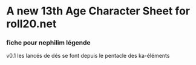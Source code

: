 # A new 13th Age Character Sheet for roll20.net


### fiche pour nephilim légende

v0.1
les lancés de dés se font depuis le pentacle des ka-éléments

